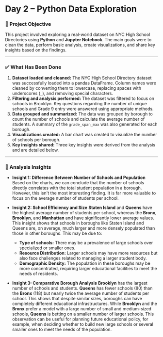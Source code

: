 # Day 2 – Python Data Exploration

### 🎯 Project Objective

This project involved exploring a real-world dataset on NYC High School Directories using **Python** and **Jupyter Notebook**. The main goals were to clean the data, perform basic analysis, create visualizations, and share key insights based on the findings.

---

### ✅ What Has Been Done

1.  **Dataset loaded and cleaned:** The NYC High School Directory dataset was successfully loaded into a pandas DataFrame. Column names were cleaned by converting them to lowercase, replacing spaces with underscores (`_`), and removing special characters.
2.  **Filtering and analysis performed:** The dataset was filtered to focus on schools in Brooklyn. Key questions regarding the number of unique schools and Grade 9 entry were answered using appropriate methods.
3.  **Data grouped and summarized:** The data was grouped by borough to count the number of schools and calculate the average number of students. A summary of the `grade_span_max` was also generated for each borough.
4.  **Visualizations created:** A bar chart was created to visualize the number of schools per borough.
5.  **Key insights shared:** Three key insights were derived from the analysis and are detailed below.

---

### 🧠 Analysis Insights

* **Insight 1: Difference Between Number of Schools and Population**
    Based on the charts, we can conclude that the number of schools directly correlates with the total student population in a borough. However, this isn't the most interesting finding. It is far more valuable to focus on the average number of students per school.

* **Insight 2: School Efficiency and Size**
    **Staten Island** and **Queens** have the highest average number of students per school, whereas the **Bronx**, **Brooklyn**, and **Manhattan** and have significantly lower average values. This insight shows that schools in boroughs like Staten Island and Queens are, on average, much larger and more densely populated than those in other boroughs. This may be due to:
    * **Type of schools:** There may be a prevalence of large schools over specialized or smaller ones.
    * **Resource Distribution:** Larger schools may have more resources but also face challenges related to managing a larger student body.
    * **Demographic Density:** The population in these boroughs may be more concentrated, requiring larger educational facilities to meet the needs of residents.

* **Insight 3: Comparative Borough Analysis**
    **Brooklyn** has the largest number of schools and students. **Queens** has fewer schools (80) than the **Bronx** (118) but nearly twice the average number of students per school. This shows that despite similar sizes, boroughs can have completely different educational infrastructures. While **Brooklyn** and the **Bronx** prefer a model with a large number of small and medium-sized schools, **Queens** is betting on a smaller number of larger schools. This observation can be useful for planning future educational policy, for example, when deciding whether to build new large schools or several smaller ones to meet the needs of the population.
